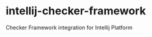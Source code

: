 intellij-checker-framework
==========================

Checker Framework integration for Intellij Platform
